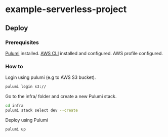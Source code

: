 # example-serverless-project

## Deploy

### Prerequisites

[Pulumi](https://www.pulumi.com/docs/get-started/install/) installed. [AWS CLI](https://docs.aws.amazon.com/cli/latest/userguide/getting-started-install.html) installed and configured. AWS profile configured.

### How to

Login using pulumi (e.g to AWS S3 bucket).

```bash
pulumi login s3://
```

Go to the infra/ folder and create a new Pulumi stack.

```bash
cd infra
pulumi stack select dev --create
```

Deploy using Pulumi

```
pulumi up
```
